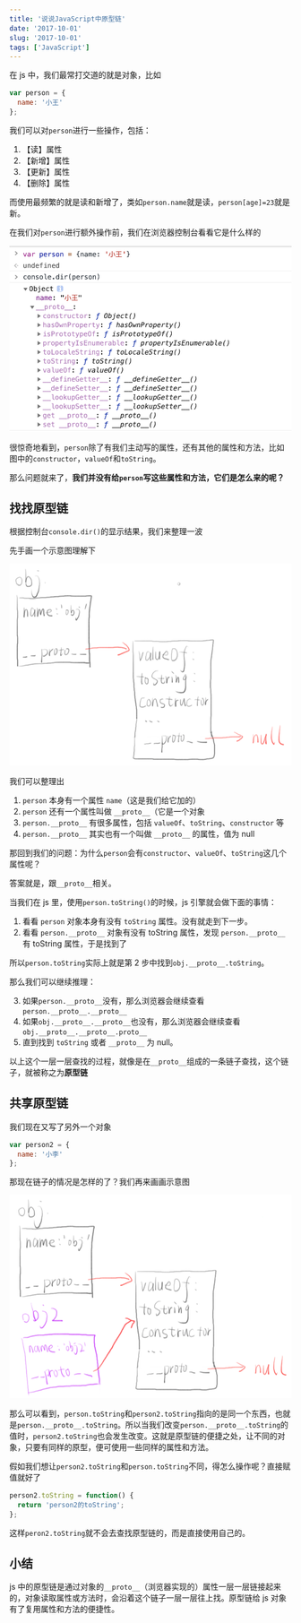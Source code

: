 ```yaml
---
title: '说说JavaScript中原型链'
date: '2017-10-01'
slug: '2017-10-01'
tags: ['JavaScript']
---
```


在 js 中，我们最常打交道的就是对象，比如

```js
var person = {
  name: '小王'
};
```

我们可以对`person`进行一些操作，包括：

1. 【读】属性
2. 【新增】属性
3. 【更新】属性
4. 【删除】属性

而使用最频繁的就是读和新增了，类如`person.name`就是读，`person[age]=23`就是新。

在我们对`person`进行额外操作前，我们在浏览器控制台看看它是什么样的

![person 结构](../illustration/js-proto-1.png)

很惊奇地看到，`person`除了有我们主动写的属性，还有其他的属性和方法，比如图中的`constructor`，`valueOf`和`toString`。

那么问题就来了，**我们并没有给`person`写这些属性和方法，它们是怎么来的呢？**

## 找找原型链

根据控制台`console.dir()`的显示结果，我们来整理一波

先手画一个示意图理解下

![js-prototype-2](../illustration/js-proto-2.png)

我们可以整理出

1. `person` 本身有一个属性 `name`（这是我们给它加的）
2. `person` 还有一个属性叫做 `__proto__`（它是一个对象
3. `person.__proto__` 有很多属性，包括 `valueOf`、`toString`、`constructor` 等
4. `person.__proto__` 其实也有一个叫做 `__proto__` 的属性，值为 null

那回到我们的问题：为什么`person`会有`constructor`、`valueOf`、`toString`这几个属性呢？

答案就是，跟`__proto__`相关。

当我们在 js 里，使用`person.toString()`的时候，js 引擎就会做下面的事情：

1. 看看 `person` 对象本身有没有 `toString` 属性。没有就走到下一步。
2. 看看 `person.__proto__` 对象有没有 toString 属性，发现 `person.__proto__` 有 toString 属性，于是找到了

所以`person.toString`实际上就是第 2 步中找到`obj.__proto__.toString`。

那么我们可以继续推理：

3. 如果`person.__proto__`没有，那么浏览器会继续查看 `person.__proto__.__proto__`
4. 如果`obj.__proto__.__proto__`也没有，那么浏览器会继续查看`obj.__proto__.__proto__.proto__`
5. 直到找到 `toString` 或者 `__proto__` 为 null。

以上这个一层一层查找的过程，就像是在`__proto__`组成的一条链子查找，这个链子，就被称之为**原型链**

## 共享原型链

我们现在又写了另外一个对象

```js
var person2 = {
  name: '小李'
};
```

那现在链子的情况是怎样的了？我们再来画画示意图

![js-prototype-3](../illustration/js-proto-3.png)

那么可以看到，`person.toString`和`person2.toString`指向的是同一个东西，也就是`person.__proto__.toString`。所以当我们改变`person.__proto__.toString`的值时，`person2.toString`也会发生改变。这就是原型链的便捷之处，让不同的对象，只要有同样的原型，便可使用一些同样的属性和方法。

假如我们想让`person2.toString`和`person.toString`不同，得怎么操作呢？直接赋值就好了

```js
person2.toString = function() {
  return 'person2的toString';
};
```

这样`peron2.toString`就不会去查找原型链的，而是直接使用自己的。

## 小结

js 中的原型链是通过对象的`__proto__`（浏览器实现的）属性一层一层链接起来的，对象读取属性或方法时，会沿着这个链子一层一层往上找。原型链给 js 对象有了复用属性和方法的便捷性。
